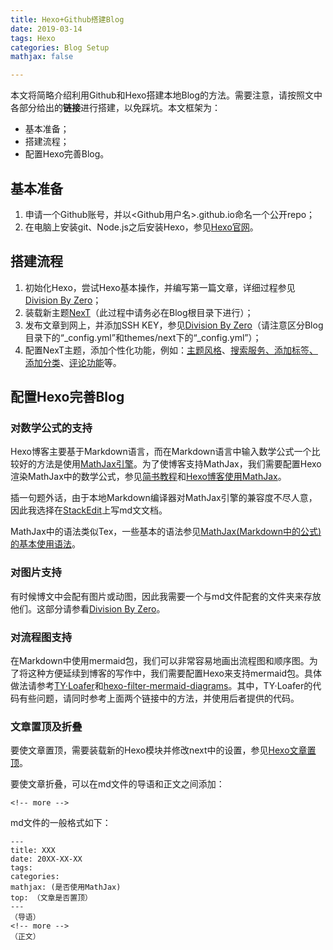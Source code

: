 ```yaml
---
title: Hexo+Github搭建Blog
date: 2019-03-14
tags: Hexo
categories: Blog Setup
mathjax: false

---
```

本文将简略介绍利用Github和Hexo搭建本地Blog的方法。需要注意，请按照文中各部分给出的**链接**进行搭建，以免踩坑。本文框架为：

- 基本准备；
- 搭建流程；
- 配置Hexo完善Blog。
<!-- more -->

## 基本准备
1. 申请一个Github账号，并以<Github用户名>.github.io命名一个公开repo；
2. 在电脑上安装git、Node.js之后安装Hexo，参见[Hexo官网](https://hexo.io/zh-cn/docs/index.html#安装-Node-js)。

## 搭建流程
1. 初始化Hexo，尝试Hexo基本操作，并编写第一篇文章，详细过程参见[Division By Zero](https://zeromath.github.io/2017/03/11/hexo-github/)；
2. 装载新主题[NexT](http://theme-next.iissnan.com/getting-started.html)（此过程中请务必在Blog根目录下进行）；
3. 发布文章到网上，并添加SSH KEY，参见[Division By Zero](https://zeromath.github.io/2017/03/21/hexo-github2/)（请注意区分Blog目录下的“_config.yml”和themes/next下的“_config.yml”）；
4. 配置NexT主题，添加个性化功能，例如：[主题风格](http://theme-next.iissnan.com/getting-started.html)、[搜索服务、添加标签、添加分类](https://zeromath.github.io/2017/03/21/hexo-github3/)、[评论功能](https://www.jianshu.com/p/57afa4844aaa)等。

## 配置Hexo完善Blog
### 对数学公式的支持
Hexo博客主要基于Markdown语言，而在Markdown语言中输入数学公式一个比较好的方法是使用[MathJax引擎](https://blog.csdn.net/xiahouzuoxin/article/details/26478179)。为了使博客支持MathJax，我们需要配置Hexo渲染MathJax中的数学公式，参见[简书教程](https://www.jianshu.com/p/7ab21c7f0674)和[Hexo博客使用MathJax](http://wangwlj.com/2017/09/21/markdown_mathjax/)。

插一句题外话，由于本地Markdown编译器对MathJax引擎的兼容度不尽人意，因此我选择在[StackEdit](https://stackedit.io/app#)上写md文文档。

MathJax中的语法类似Tex，一些基本的语法参见[MathJax(Markdown中的公式)的基本使用语法](http://wangwlj.com/2017/10/08/mathjax_basic/)。

### 对图片支持
有时候博文中会配有图片或动图，因此我需要一个与md文件配套的文件夹来存放他们。这部分请参看[Division By Zero](https://zeromath.github.io/2017/03/22/hexo-github4/)。

### 对流程图支持
在Markdown中使用mermaid包，我们可以非常容易地画出流程图和顺序图。为了将这种方便延续到博客的写作中，我们需要配置Hexo来支持mermaid包。具体做法请参考[TY·Loafer](https://tyloafer.github.io/2018/04/21/hexo-mermaid/)和[hexo-filter-mermaid-diagrams](https://github.com/webappdevelp/hexo-filter-mermaid-diagrams)。其中，TY·Loafer的代码有些问题，请同时参考上面两个链接中的方法，并使用后者提供的代码。

### 文章置顶及折叠
要使文章置顶，需要装载新的Hexo模块并修改next中的设置，参见[Hexo文章置顶](https://blog.csdn.net/qwerty200696/article/details/79010629)。

要使文章折叠，可以在md文件的导语和正文之间添加：
```
<!-- more -->
```
md文件的一般格式如下：
```
---
title: XXX
date: 20XX-XX-XX
tags: 
categories: 
mathjax: (是否使用MathJax)
top: （文章是否置顶）
---
（导语）
<!-- more -->
（正文）
```


<!--stackedit_data:
eyJoaXN0b3J5IjpbNjc3NTQwNTM1LDY2NjcyNjkwN119
-->